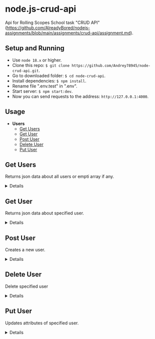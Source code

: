 # node.js-crud-api

Api for Rolling Scopes School task "CRUD API" (https://github.com/AlreadyBored/nodejs-assignments/blob/main/assignments/crud-api/assignment.md).

## Setup and Running

- Use `node 18.x` or higher.
- Clone this repo: `$ git clone https://github.com/Andrey78945/node-crud-api.git`.
- Go to downloaded folder: `$ cd node-crud-api`.
- Install dependencies: `$ npm install`.
- Rename file ".env.test" in ".env".
- Start server: `$ npm start:dev`.
- Now you can send requests to the address: `http://127.0.0.1:4000`.

## Usage

- **Users**
  - [Get Users](https://github.com/mikhama/async-race-api#get-users)
  - [Get User](https://github.com/mikhama/async-race-api#get-user)
  - [Post User](https://github.com/mikhama/async-race-api#post-user)
  - [Delete User](https://github.com/mikhama/async-race-api#delete-user)
  - [Put User](https://github.com/mikhama/async-race-api#put-user)

## **Get Users**

Returns json data about all users or empti array if any.

<details>

- **URL**

  api/users

- **Method:**

  `GET`

- **Headers:**

  None

- **URL Params**

  None

- **Query Params**

  None

- **Data Params**

  None

- **Success Response:**

  - **Code:** 200 OK <br />
    **Content:**
    ```json
    [
      {
        "id": " 8a6e0804-2bd0-4672-b79d-d97027f9071a",
        "username": "Max",
        "age": 56,
        "hobbies": ["sport", "TV", ...] || []
      }
    ]
    ```
    **Headers:**
    ```
      "X-Total-Count": "4"
    ```

- **Error Response:**

  None

- **Notes:**

  None

</details>

## **Get User**

Returns json data about specified user.

<details>

- **URL**

  api/users/:id

- **Method:**

  `GET`

- **Headers:**

  None

- **URL Params**

  **Required:**

  `id=[string uuid]`

- **Query Params**

  None

- **Data Params**

  None

- **Success Response:**

  - **Code:** 200 OK <br />
    **Content:**
    ```json
    {
      "id": " 8a6e0804-2bd0-4672-b79d-d97027f9071a",
        "username": "Max",
        "age": 56,
        "hobbies": ["sport", "TV"] || []
    }
    ```

- **Error Response:**

  - **Code:** 400 ID IS NOT UUID FORMAT <br />
    **Content:**
    ```json
    {}
    ```
  - **Code:** 404 NOT FOUND <br />
    **Content:**
    ```json
    {}
    ```

- **Notes:**

  None

</details>

## **Post User**

Creates a new user.

<details>

- **URL**

  api/users

- **Method:**

  `POST`

- **Headers:**

  `'Content-Type': 'application/json'`

- **URL Params**

  None

- **Query Params**

  None

- **Data Params**

  ```typescript
    {
     required username: string
     required age: number
     required hobbies: string[]
    }
  ```

- **Success Response:**

  - **Code:** 201 CREATED <br />
    **Content:**
    ```json
    {
      "id": " 8a6e0804-2bd0-4672-b79d-d97027f9071a",
      "username": "Max",
      "age": 56,
      "hobbies": ["sport", "TV"] || []
    }
    ```

- **Error Response:**

  - **Code:** 400 DATA DOES NOT HAVE SOME REQUIRED FIELDS <br />
    **Content:**
    ```json
    {}
    ```

- **Notes:**

  None

</details>

## **Delete User**

Delete specified user

<details>

- **URL**

  api/users/:id

- **Method:**

  `DELETE`

- **Headers:**

  None

- **URL Params**

  **Required:**

  `id=[string uuid]`

- **Query Params**

  None

- **Data Params**

  None

- **Success Response:**

  - **Code:** 200 OK <br />
    **Content:**
    ```json
    {}
    ```

- **Error Response:**

  - **Code:** 400 ID IS NOT UUID FORMAT <br />
    **Content:**

    ```json
    {}
    ```

  - **Code:** 404 NOT FOUND <br />
    **Content:**
    ```json
    {}
    ```

- **Notes:**

  None

</details>

## **Put User**

Updates attributes of specified user.

<details>

- **URL**

  api/users/:id

- **Method:**

  `PUT`

- **Headers:**

  `'Content-Type': 'application/json'`

- **URL Params**

  **Required:**

  `id=[string uuid]`

- **Query Params**

  None

- **Data Params**

  ```typescript
    {
      "username"?: "Max",
      "age"?: 56,
      "hobbies"?: ["sport", "TV"] || []
    }
  ```

- **Success Response:**

  - **Code:** 204 OK USER WAS UPDATED<br />
    **Content:**
    ```json
    {
      "id": " 8a6e0804-2bd0-4672-b79d-d97027f9071a",
      "username": "Max",
      "age": 56,
      "hobbies": ["sport", "TV"] || []
    }
    ```

- **Error Response:**

  - **Code:** 400 ID IS NOT UUID FORMAT <br />
    **Content:**

    ```json
    {}
    ```

  - **Code:** 404 NOT FOUND <br />
    **Content:**
    ```json
    {}
    ```

- **Notes:**

  None

</details>
